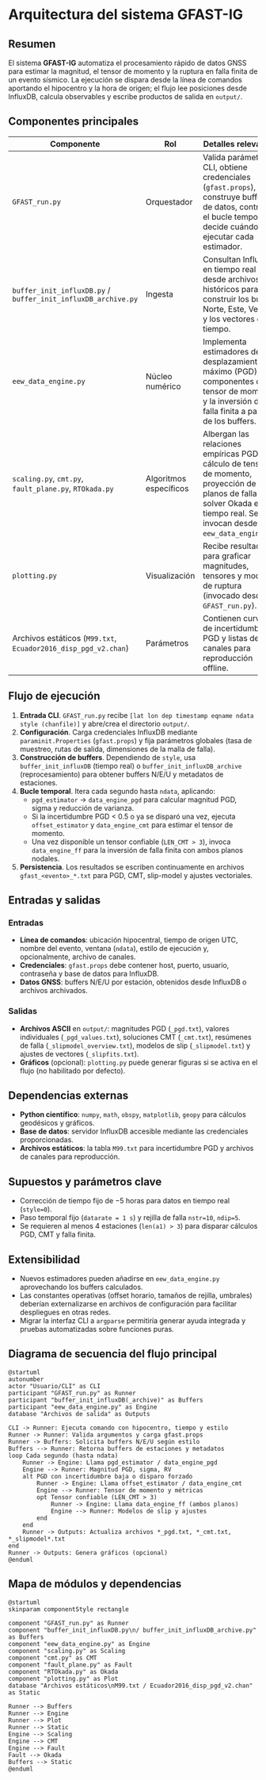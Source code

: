 # Arquitectura del sistema GFAST-IG

## Resumen
El sistema **GFAST-IG** automatiza el procesamiento rápido de datos GNSS para estimar la magnitud, el tensor de momento y la ruptura en falla finita de un evento sísmico. La ejecución se dispara desde la línea de comandos aportando el hipocentro y la hora de origen; el flujo lee posiciones desde InfluxDB, calcula observables y escribe productos de salida en `output/`.

## Componentes principales

| Componente | Rol | Detalles relevantes |
|------------|-----|---------------------|
| `GFAST_run.py` | Orquestador | Valida parámetros CLI, obtiene credenciales (`gfast.props`), construye buffers de datos, controla el bucle temporal y decide cuándo ejecutar cada estimador. |
| `buffer_init_influxDB.py` / `buffer_init_influxDB_archive.py` | Ingesta | Consultan InfluxDB en tiempo real o desde archivos históricos para construir los buffers Norte, Este, Vertical y los vectores de tiempo. |
| `eew_data_engine.py` | Núcleo numérico | Implementa estimadores de desplazamiento máximo (PGD), componentes del tensor de momento y la inversión de falla finita a partir de los buffers. |
| `scaling.py`, `cmt.py`, `fault_plane.py`, `RTOkada.py` | Algoritmos específicos | Albergan las relaciones empíricas PGD, cálculo de tensores de momento, proyección de planos de falla y el solver Okada en tiempo real. Se invocan desde `eew_data_engine.py`. |
| `plotting.py` | Visualización | Recibe resultados para graficar magnitudes, tensores y modelos de ruptura (invocado desde `GFAST_run.py`). |
| Archivos estáticos (`M99.txt`, `Ecuador2016_disp_pgd_v2.chan`) | Parámetros | Contienen curvas de incertidumbre PGD y listas de canales para reproducción offline. |

## Flujo de ejecución
1. **Entrada CLI**. `GFAST_run.py` recibe `[lat lon dep timestamp eqname ndata style (chanfile)]` y abre/crea el directorio `output/`.
2. **Configuración**. Carga credenciales InfluxDB mediante `paraminit.Properties` (`gfast.props`) y fija parámetros globales (tasa de muestreo, rutas de salida, dimensiones de la malla de falla).
3. **Construcción de buffers**. Dependiendo de `style`, usa `buffer_init_influxDB` (tiempo real) o `buffer_init_influxDB_archive` (reprocesamiento) para obtener buffers N/E/U y metadatos de estaciones.
4. **Bucle temporal**. Itera cada segundo hasta `ndata`, aplicando:
   - `pgd_estimator` → `data_engine_pgd` para calcular magnitud PGD, sigma y reducción de varianza.
   - Si la incertidumbre PGD < 0.5 o ya se disparó una vez, ejecuta `offset_estimator` y `data_engine_cmt` para estimar el tensor de momento.
   - Una vez disponible un tensor confiable (`LEN_CMT > 3`), invoca `data_engine_ff` para la inversión de falla finita con ambos planos nodales.
5. **Persistencia**. Los resultados se escriben continuamente en archivos `gfast_<evento>_*.txt` para PGD, CMT, slip-model y ajustes vectoriales.

## Entradas y salidas

### Entradas
- **Línea de comandos**: ubicación hipocentral, tiempo de origen UTC, nombre del evento, ventana (`ndata`), estilo de ejecución y, opcionalmente, archivo de canales.
- **Credenciales**: `gfast.props` debe contener host, puerto, usuario, contraseña y base de datos para InfluxDB.
- **Datos GNSS**: buffers N/E/U por estación, obtenidos desde InfluxDB o archivos archivados.

### Salidas
- **Archivos ASCII** en `output/`: magnitudes PGD (`_pgd.txt`), valores individuales (`_pgd_values.txt`), soluciones CMT (`_cmt.txt`), resúmenes de falla (`_slipmodel_overview.txt`), modelos de slip (`_slipmodel.txt`) y ajustes de vectores (`_slipfits.txt`).
- **Gráficos** (opcional): `plotting.py` puede generar figuras si se activa en el flujo (no habilitado por defecto).

## Dependencias externas
- **Python científico**: `numpy`, `math`, `obspy`, `matplotlib`, `geopy` para cálculos geodésicos y gráficos.
- **Base de datos**: servidor InfluxDB accesible mediante las credenciales proporcionadas.
- **Archivos estáticos**: la tabla `M99.txt` para incertidumbre PGD y archivos de canales para reproducción.

## Supuestos y parámetros clave
- Corrección de tiempo fijo de −5 horas para datos en tiempo real (`style=0`).
- Paso temporal fijo (`datarate = 1 s`) y rejilla de falla `nstr=10`, `ndip=5`.
- Se requieren al menos 4 estaciones (`len(a1) > 3`) para disparar cálculos PGD, CMT y falla finita.

## Extensibilidad
- Nuevos estimadores pueden añadirse en `eew_data_engine.py` aprovechando los buffers calculados.
- Las constantes operativas (offset horario, tamaños de rejilla, umbrales) deberían externalizarse en archivos de configuración para facilitar despliegues en otras redes.
- Migrar la interfaz CLI a `argparse` permitiría generar ayuda integrada y pruebas automatizadas sobre funciones puras.

## Diagrama de secuencia del flujo principal
```plantuml
@startuml
autonumber
actor "Usuario/CLI" as CLI
participant "GFAST_run.py" as Runner
participant "buffer_init_influxDB(_archive)" as Buffers
participant "eew_data_engine.py" as Engine
database "Archivos de salida" as Outputs

CLI -> Runner: Ejecuta comando con hipocentro, tiempo y estilo
Runner -> Runner: Valida argumentos y carga gfast.props
Runner -> Buffers: Solicita buffers N/E/U según estilo
Buffers --> Runner: Retorna buffers de estaciones y metadatos
loop Cada segundo (hasta ndata)
    Runner -> Engine: Llama pgd_estimator / data_engine_pgd
    Engine --> Runner: Magnitud PGD, sigma, RV
    alt PGD con incertidumbre baja o disparo forzado
        Runner -> Engine: Llama offset_estimator / data_engine_cmt
        Engine --> Runner: Tensor de momento y métricas
        opt Tensor confiable (LEN_CMT > 3)
            Runner -> Engine: Llama data_engine_ff (ambos planos)
            Engine --> Runner: Modelos de slip y ajustes
        end
    end
    Runner -> Outputs: Actualiza archivos *_pgd.txt, *_cmt.txt, *_slipmodel*.txt
end
Runner -> Outputs: Genera gráficos (opcional)
@enduml
```

## Mapa de módulos y dependencias
```plantuml
@startuml
skinparam componentStyle rectangle

component "GFAST_run.py" as Runner
component "buffer_init_influxDB.py\n/ buffer_init_influxDB_archive.py" as Buffers
component "eew_data_engine.py" as Engine
component "scaling.py" as Scaling
component "cmt.py" as CMT
component "fault_plane.py" as Fault
component "RTOkada.py" as Okada
component "plotting.py" as Plot
database "Archivos estáticos\nM99.txt / Ecuador2016_disp_pgd_v2.chan" as Static

Runner --> Buffers
Runner --> Engine
Runner --> Plot
Runner --> Static
Engine --> Scaling
Engine --> CMT
Engine --> Fault
Fault --> Okada
Buffers --> Static
@enduml
```

